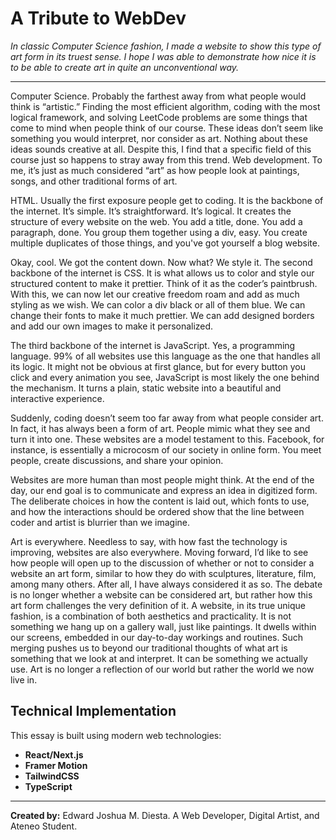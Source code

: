 # A Tribute to WebDev

*In classic Computer Science fashion, I made a website to show this type of art form in its truest sense. I hope I was able to demonstrate how nice it is to be able to create art in quite an unconventional way.*

---

Computer Science. Probably the farthest away from what people would think is “artistic.” Finding the most efficient algorithm, coding with the most logical framework, and solving LeetCode problems are some things that come to mind when people think of our course. These ideas don’t seem like something you would interpret, nor consider as art. Nothing about these ideas sounds creative at all. Despite this, I find that a specific field of this course just so happens to stray away from this trend. Web development. To me, it’s just as much considered “art” as how people look at paintings, songs, and other traditional forms of art. 

HTML. Usually the first exposure people get to coding. It is the backbone of the internet. It’s simple. It’s straightforward. It’s logical. It creates the structure of every website on the web. You add a title, done. You add a paragraph, done. You group them together using a div, easy. You create multiple duplicates of those things, and you've got yourself a blog website.

Okay, cool. We got the content down. Now what? We style it. The second backbone of the internet is CSS. It is what allows us to color and style our structured content to make it prettier. Think of it as the coder’s paintbrush. With this, we can now let our creative freedom roam and add as much styling as we wish. We can color a div black or all of them blue. We can change their fonts to make it much prettier. We can add designed borders and add our own images to make it personalized.

The third backbone of the internet is JavaScript. Yes, a programming language. 99% of all websites use this language as the one that handles all its logic. It might not be obvious at first glance, but for every button you click and every animation you see, JavaScript is most likely the one behind the mechanism. It turns a plain, static website into a beautiful and interactive experience.

Suddenly, coding doesn’t seem too far away from what people consider art. In fact, it has always been a form of art. People mimic what they see and turn it into one. These websites are a model testament to this. Facebook, for instance, is essentially a microcosm of our society in online form. You meet people, create discussions, and share your opinion.

Websites are more human than most people might think. At the end of the day, our end goal is to communicate and express an idea in digitized form. The deliberate choices in how the content is laid out, which fonts to use, and how the interactions should be ordered show that the line between coder and artist is blurrier than we imagine.

Art is everywhere. Needless to say, with how fast the technology is improving, websites are also everywhere. Moving forward, I’d like to see how people will open up to the discussion of whether or not to consider a website an art form, similar to how they do with sculptures, literature, film, among many others. After all, I have always considered it as so. The debate is no longer whether a website can be considered art, but rather how this art form challenges the very definition of it. A website, in its true unique fashion, is a combination of both aesthetics and practicality. It is not something we hang up on a gallery wall, just like paintings. It dwells within our screens, embedded in our day-to-day workings and routines. Such merging pushes us to beyond our traditional thoughts of what art is something that we look at and interpret. It can be something we actually use. Art is no longer a reflection of our world but rather the world we now live in.


## Technical Implementation

This essay is built using modern web technologies:
- **React/Next.js**
- **Framer Motion**
- **TailwindCSS**
- **TypeScript**

---


**Created by:** Edward Joshua M. Diesta. A Web Developer, Digital Artist, and Ateneo Student.
